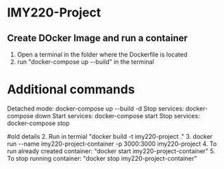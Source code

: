 # IMY220-Project

## Create DOcker Image and run a container
1. Open a terminal in the folder where the Dockerfile is located
2. run "docker-compose up --build" in the terminal

# Additional commands 
Detached mode: docker-compose up --build -d
Stop services: docker-compose down
Start services: docker-compose start
Stop services: docker-compose stop


#old details
2. Run in termial "docker build -t imy220-project ."
3. docker run --name imy220-project-container -p 3000:3000 imy220-project
4. To run already created container: "docker start imy220-project-container"
5. To stop running container: "docker stop imy220-project-container"
